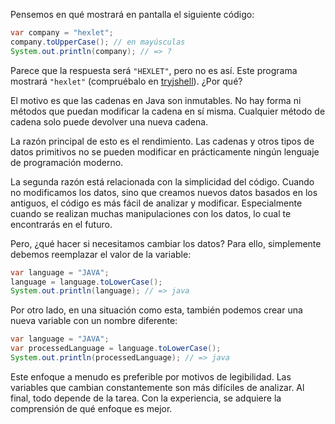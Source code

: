 Pensemos en qué mostrará en pantalla el siguiente código:

```java
var company = "hexlet";
company.toUpperCase(); // en mayúsculas
System.out.println(company); // => ?
```

Parece que la respuesta será `"HEXLET"`, pero no es así. Este programa mostrará `"hexlet"` (compruébalo en [tryjshell](https://onecompiler.com/jshell)). ¿Por qué?

El motivo es que las cadenas en Java son inmutables. No hay forma ni métodos que puedan modificar la cadena en sí misma. Cualquier método de cadena solo puede devolver una nueva cadena.

La razón principal de esto es el rendimiento. Las cadenas y otros tipos de datos primitivos no se pueden modificar en prácticamente ningún lenguaje de programación moderno.

La segunda razón está relacionada con la simplicidad del código. Cuando no modificamos los datos, sino que creamos nuevos datos basados en los antiguos, el código es más fácil de analizar y modificar. Especialmente cuando se realizan muchas manipulaciones con los datos, lo cual te encontrarás en el futuro.

Pero, ¿qué hacer si necesitamos cambiar los datos? Para ello, simplemente debemos reemplazar el valor de la variable:

```java
var language = "JAVA";
language = language.toLowerCase();
System.out.println(language); // => java
```

Por otro lado, en una situación como esta, también podemos crear una nueva variable con un nombre diferente:

```java
var language = "JAVA";
var processedLanguage = language.toLowerCase();
System.out.println(processedLanguage); // => java
```

Este enfoque a menudo es preferible por motivos de legibilidad. Las variables que cambian constantemente son más difíciles de analizar. Al final, todo depende de la tarea. Con la experiencia, se adquiere la comprensión de qué enfoque es mejor.
